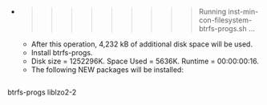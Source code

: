 * >>>>>>>>> Running inst-min-con-filesystem-btrfs-progs.sh ...
  * After this operation, 4,232 kB of additional disk space will be used.
  * Install btrfs-progs.
  * Disk size = 1252296K. Space Used = 5636K. Runtime = 00:00:00:16.
  * The following NEW packages will be installed:
  ```bash
btrfs-progs liblzo2-2
  ```
